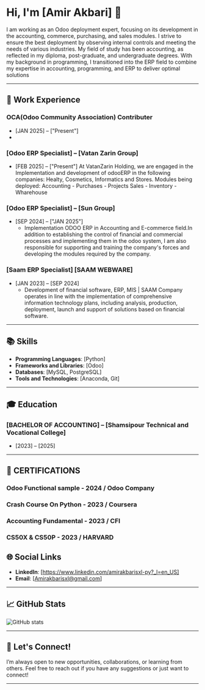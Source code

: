 # Hi, I'm [Amir Akbari] 👋

 I am working as an Odoo deployment expert, focusing
 on its development in the accounting, commerce,
 purchasing, and sales modules. I strive to ensure the
 best deployment by observing internal controls and
 meeting the needs of various industries. My field of
 study has been accounting, as reflected in my diploma,
 post-graduate, and undergraduate degrees. With my
 background in programming, I transitioned into the
 ERP field to combine my expertise in accounting,
 programming, and ERP to deliver optimal solutions

---

## 💼 Work Experience

### OCA(Odoo Community Association) Contributer
* [JAN 2025] – ["Present"]
* 
### [Odoo ERP Specialist] – [Vatan Zarin Group]
* [FEB 2025] – ["Present"]
At VatanZarin Holding, we are engaged in the Implementation
 and development of odooERP in the following companies:
 Healty, Cosmetics, Informatics and Stores.
 Modules being deployed:
 Accounting - Purchases - Projects
 Sales - Inventory - Wharehouse

### [Odoo ERP Specialist] – [Sun Group]
* [SEP 2024] – ["JAN 2025"]
  - Implementation ODOO ERP in Accounting and
E-commerce field.In addition to establishing the
control of financial and commercial processes and
implementing them in the odoo system, I am also
responsible for supporting and training the
company's forces and developing the modules
required by the company.

### [Saam ERP Specialist]  [SAAM WEBWARE]
* [JAN 2023] – [SEP 2024]
  - Development of financial software, ERP, MIS |
SAAM Company operates in line with the
implementation of comprehensive information
technology plans, including analysis, production,
deployment, launch and support of solutions
based on financial software.


---

## 📚 Skills

- **Programming Languages**: [Python]
- **Frameworks and Libraries**: [Odoo]
- **Databases**: [MySQL, PostgreSQL]
- **Tools and Technologies**: [Anaconda, Git]

---

## 🎓 Education

### [BACHELOR OF ACCOUNTING] – [Shamsipour Technical and Vocational College]

* [2023] – [2025]

 
---
## 📃 CERTIFICATIONS

### Odoo Functional sample - 2024 / Odoo Company

### Crash Course On Python - 2023 / Coursera
 
### Accounting Fundamental - 2023 / CFI

### CS50X & CS50P - 2023 / HARVARD





## 🌐 Social Links


- **LinkedIn**: [https://www.linkedin.com/amirakbarisxl-py?_l=en_US]
- **Email**: [Amirakbarisxl@gmail.com]
---

## 📈 GitHub Stats

![GitHub stats](https://github-readme-stats.vercel.app/api?username=AmirakbariSXL&show_icons=true&count_private=true&hide=prs&theme=radical)

---

## 🤝 Let's Connect!

I’m always open to new opportunities, collaborations, or learning from others. Feel free to reach out if you have any suggestions or just want to connect!

---


